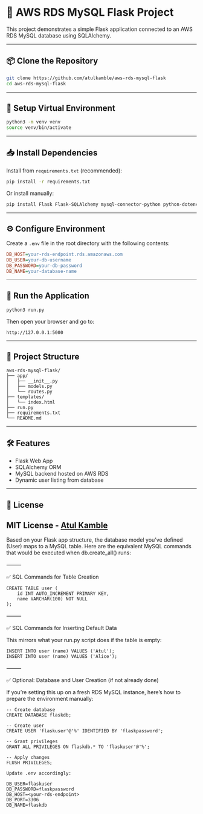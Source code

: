 # 🐍 AWS RDS MySQL Flask Project

This project demonstrates a simple Flask application connected to an AWS RDS MySQL database using SQLAlchemy.

---

## 📦 Clone the Repository

```bash
git clone https://github.com/atulkamble/aws-rds-mysql-flask
cd aws-rds-mysql-flask
````

---

## 🧪 Setup Virtual Environment

```bash
python3 -m venv venv
source venv/bin/activate
```

---

## 📥 Install Dependencies

Install from `requirements.txt` (recommended):

```bash
pip install -r requirements.txt
```

Or install manually:

```bash
pip install Flask Flask-SQLAlchemy mysql-connector-python python-dotenv
```

---

## ⚙️ Configure Environment

Create a `.env` file in the root directory with the following contents:

```ini
DB_HOST=your-rds-endpoint.rds.amazonaws.com
DB_USER=your-db-username
DB_PASSWORD=your-db-password
DB_NAME=your-database-name
```

---

## 🚀 Run the Application

```bash
python3 run.py
```

Then open your browser and go to:

```
http://127.0.0.1:5000
```

---

## 📁 Project Structure

```
aws-rds-mysql-flask/
├── app/
│   ├── __init__.py
│   ├── models.py
│   └── routes.py
├── templates/
│   └── index.html
├── run.py
├── requirements.txt
└── README.md
```

---

## 🛠️ Features

* Flask Web App
* SQLAlchemy ORM
* MySQL backend hosted on AWS RDS
* Dynamic user listing from database

---

## 🧼 License

MIT License - [Atul Kamble](https://github.com/atulkamble)
---

Based on your Flask app structure, the database model you’ve defined (User) maps to a MySQL table. Here are the equivalent MySQL commands that would be executed when db.create_all() runs:

⸻

✅ SQL Commands for Table Creation
```
CREATE TABLE user (
    id INT AUTO_INCREMENT PRIMARY KEY,
    name VARCHAR(100) NOT NULL
);
```

⸻

✅ SQL Commands for Inserting Default Data

This mirrors what your run.py script does if the table is empty:
```
INSERT INTO user (name) VALUES ('Atul');
INSERT INTO user (name) VALUES ('Alice');
```

⸻

✅ Optional: Database and User Creation (if not already done)

If you’re setting this up on a fresh RDS MySQL instance, here’s how to prepare the environment manually:
```
-- Create database
CREATE DATABASE flaskdb;

-- Create user
CREATE USER 'flaskuser'@'%' IDENTIFIED BY 'flaskpassword';

-- Grant privileges
GRANT ALL PRIVILEGES ON flaskdb.* TO 'flaskuser'@'%';

-- Apply changes
FLUSH PRIVILEGES;

Update .env accordingly:

DB_USER=flaskuser
DB_PASSWORD=flaskpassword
DB_HOST=<your-rds-endpoint>
DB_PORT=3306
DB_NAME=flaskdb
```


